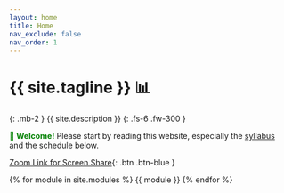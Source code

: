 ```yaml
---
layout: home
title: Home
nav_exclude: false
nav_order: 1
---
```


# {{ site.tagline }} 📊
{: .mb-2 }
{{ site.description }}
{: .fs-6 .fw-300 }

<b style='color: green'> 👋 Welcome!</b>
Please start by reading this website, especially the [syllabus](../about) and the schedule below. 


[Zoom Link for Screen Share](https://uci.zoom.us/my/drbuci){: .btn .btn-blue }

{% for module in site.modules %}
{{ module }}
{% endfor %}
